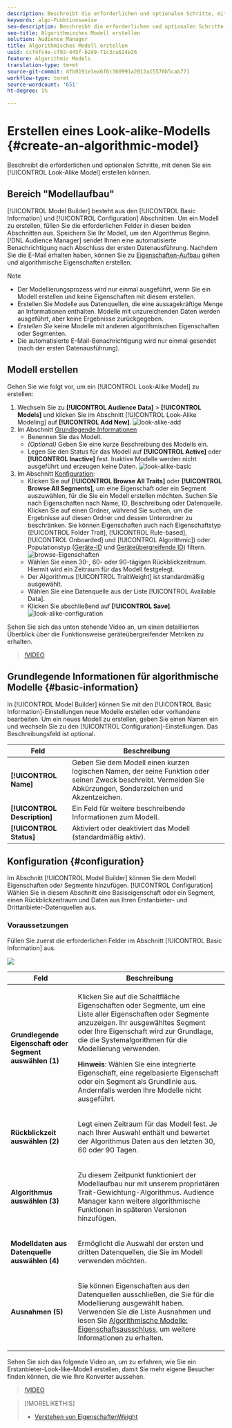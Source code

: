 ```yaml
---
description: Beschreibt die erforderlichen und optionalen Schritte, mit denen Sie ein algorithmisches Modell in Model Builder erstellen können.
keywords: algo-Funktionsweise
seo-description: Beschreibt die erforderlichen und optionalen Schritte, mit denen Sie ein algorithmisches Modell in Model Builder erstellen können.
seo-title: Algorithmisches Modell erstellen
solution: Audience Manager
title: Algorithmisches Modell erstellen
uuid: ccf4fc4e-cf92-445f-b2d9-71c3ca624e26
feature: Algorithmic Models
translation-type: tm+mt
source-git-commit: dfb0191e3ea6f6c360991a2012a15570b5cab771
workflow-type: tm+mt
source-wordcount: '651'
ht-degree: 1%

---
```



# Erstellen eines Look-alike-Modells {#create-an-algorithmic-model}

Beschreibt die erforderlichen und optionalen Schritte, mit denen Sie ein [!UICONTROL Look-Alike Model] erstellen können.

## Bereich &quot;Modellaufbau&quot;

[!UICONTROL Model Builder] besteht aus den  [!UICONTROL Basic Information] und  [!UICONTROL Configuration] Abschnitten. Um ein Modell zu erstellen, füllen Sie die erforderlichen Felder in diesen beiden Abschnitten aus. Speichern Sie Ihr Modell, um den Algorithmus Beginn. [!DNL Audience Manager] sendet Ihnen eine automatisierte Benachrichtigung nach Abschluss der ersten Datenausführung. Nachdem Sie die E-Mail erhalten haben, können Sie zu [Eigenschaften-Aufbau](../../features/traits/about-trait-builder.md) gehen und algorithmische Eigenschaften erstellen.

>[!NOTE]
>
>* Der Modellierungsprozess wird nur einmal ausgeführt, wenn Sie ein Modell erstellen und keine Eigenschaften mit diesem erstellen.
>* Erstellen Sie Modelle aus Datenquellen, die eine aussagekräftige Menge an Informationen enthalten. Modelle mit unzureichenden Daten werden ausgeführt, aber keine Ergebnisse zurückgegeben.
>* *Erstellen Sie* keine Modelle mit anderen algorithmischen Eigenschaften oder Segmenten.
>* Die automatisierte E-Mail-Benachrichtigung wird nur einmal gesendet (nach der ersten Datenausführung).


## Modell erstellen

Gehen Sie wie folgt vor, um ein [!UICONTROL Look-Alike Model] zu erstellen:

1. Wechseln Sie zu **[!UICONTROL Audience Data]** > **[!UICONTROL Models]** und klicken Sie im Abschnitt [!UICONTROL Look-Alike Modeling] auf **[!UICONTROL Add New]**.
   ![look-alike-add](assets/look-alike-add.png)
1. Im Abschnitt [Grundlegende Informationen](../../features/algorithmic-models/create-model.md#basic-information)
   * Benennen Sie das Modell.
   * *(Optional)* Geben Sie eine kurze Beschreibung des Modells ein.
   * Legen Sie den Status für das Modell auf **[!UICONTROL Active]** oder **[!UICONTROL Inactive]** fest. Inaktive Modelle werden nicht ausgeführt und erzeugen keine Daten.
      ![look-alike-basic](assets/look-alike-basic.png)
1. Im Abschnitt [Konfiguration](../../features/algorithmic-models/create-model.md#configuration):
   * Klicken Sie auf **[!UICONTROL Browse All Traits]** oder **[!UICONTROL Browse All Segments]**, um eine Eigenschaft oder ein Segment auszuwählen, für die Sie ein Modell erstellen möchten. Suchen Sie nach Eigenschaften nach Name, ID, Beschreibung oder Datenquelle. Klicken Sie auf einen Ordner, während Sie suchen, um die Ergebnisse auf diesen Ordner und dessen Unterordner zu beschränken. Sie können Eigenschaften auch nach Eigenschaftstyp ([!UICONTROL Folder Trait], [!UICONTROL Rule-based], [!UICONTROL Onboarded] und [!UICONTROL Algorithmic]) oder Populationstyp ([Geräte-ID](../../reference/ids-in-aam.md) und [Geräteübergreifende ID](../../reference/ids-in-aam.md)) filtern.
      ![browse-Eigenschaften](assets/browse-traits.png)
   * Wählen Sie einen 30-, 60- oder 90-tägigen Rückblickzeitraum. Hiermit wird ein Zeitraum für das Modell festgelegt.
   * Der Algorithmus [!UICONTROL TraitWeight] ist standardmäßig ausgewählt.
   * Wählen Sie eine Datenquelle aus der Liste [!UICONTROL Available Data].
   * Klicken Sie abschließend auf **[!UICONTROL Save]**.
      ![look-alike-configuration](assets/look-alike-configuration.png)

Sehen Sie sich das unten stehende Video an, um einen detaillierten Überblick über die Funktionsweise geräteübergreifender Metriken zu erhalten.

>[!VIDEO](https://docs.adobe.com/content/help/en/audience-manager-learn/tutorials/build-and-manage-audiences/profile-merge/understanding-cross-device-metrics-in-audience-manager.html)

## Grundlegende Informationen für algorithmische Modelle {#basic-information}

<!-- r_model_basic.xml -->

In [!UICONTROL Model Builder] können Sie mit den [!UICONTROL Basic Information]-Einstellungen neue Modelle erstellen oder vorhandene bearbeiten. Um ein neues Modell zu erstellen, geben Sie einen Namen ein und wechseln Sie zu den [!UICONTROL Configuration]-Einstellungen. Das Beschreibungsfeld ist optional.

| Feld | Beschreibung |
|---|---|
| **[!UICONTROL Name]** | Geben Sie dem Modell einen kurzen logischen Namen, der seine Funktion oder seinen Zweck beschreibt. Vermeiden Sie Abkürzungen, Sonderzeichen und Akzentzeichen. |
| **[!UICONTROL Description]** | Ein Feld für weitere beschreibende Informationen zum Modell. |
| **[!UICONTROL Status]** | Aktiviert oder deaktiviert das Modell (standardmäßig aktiv). |

## Konfiguration {#configuration}

Im Abschnitt [!UICONTROL Model Builder] können Sie dem Modell Eigenschaften oder Segmente hinzufügen. [!UICONTROL Configuration] Wählen Sie in diesem Abschnitt eine Basiseigenschaft oder ein Segment, einen Rückblickzeitraum und Daten aus Ihren Erstanbieter- und Drittanbieter-Datenquellen aus.

<!-- r_model_configuration.xml -->

### Voraussetzungen

Füllen Sie zuerst die erforderlichen Felder im Abschnitt [!UICONTROL Basic Information] aus.

![](assets/lam_exclude_traits_numbered.png)

<table id="table_7A6BE5E5498D4776A30323B743954150"> 
 <thead> 
  <tr> 
   <th colname="col1" class="entry"> Feld </th> 
   <th colname="col2" class="entry"> Beschreibung </th> 
  </tr> 
 </thead>
 <tbody> 
  <tr> 
   <td colname="col1"> <p><b>Grundlegende Eigenschaft oder Segment auswählen (1)</b> </p> </td> 
   <td colname="col2"> <p>Klicken Sie auf die Schaltfläche Eigenschaften oder Segmente, um eine Liste aller Eigenschaften oder Segmente anzuzeigen. Ihr ausgewähltes Segment oder Ihre Eigenschaft wird zur Grundlage, die die Systemalgorithmen für die Modellierung verwenden. </p> <p> <p><b>Hinweis</b>: Wählen Sie eine integrierte Eigenschaft, eine regelbasierte Eigenschaft oder ein Segment als Grundlinie aus. Andernfalls werden Ihre Modelle nicht ausgeführt. </p> </p> </td> 
  </tr> 
  <tr> 
   <td colname="col1"> <p><b>Rückblickzeit auswählen (2)</b> </p> </td> 
   <td colname="col2"> <p>Legt einen Zeitraum für das Modell fest. Je nach Ihrer Auswahl enthält und bewertet der Algorithmus Daten aus den letzten 30, 60 oder 90 Tagen. </p> </td> 
  </tr> 
  <tr> 
   <td colname="col1"> <p><b>Algorithmus auswählen (3)</b> </p> </td> 
   <td colname="col2"> <p>Zu diesem Zeitpunkt funktioniert der Modellaufbau nur mit unserem proprietären <span class="keyword"> Trait-Gewichtung</span>-Algorithmus. <span class="keyword"> Audience </span> Manager kann weitere algorithmische Funktionen in späteren Versionen hinzufügen. </p> </td>
  </tr>
  <tr> 
   <td colname="col1"> <p><b>Modelldaten aus Datenquelle auswählen (4)</b> </p> </td> 
   <td colname="col2"> <p>Ermöglicht die Auswahl der ersten und dritten Datenquellen, die Sie im Modell verwenden möchten. </p> </td>
  </tr> 
  <tr> 
   <td colname="col1"> <p><b>Ausnahmen (5)</b> </p> </td> 
   <td colname="col2"> <p>Sie können Eigenschaften aus den Datenquellen ausschließen, die Sie für die Modellierung ausgewählt haben. Verwenden Sie die Liste <span class="wintitle"> Ausnahmen</span> und lesen Sie <a href="../../features/algorithmic-models/trait-exclusion-algo-models.md"> Algorithmische Modelle: Eigenschaftsausschluss</a>, um weitere Informationen zu erhalten. </p> </td>
  </tr> 
 </tbody>
</table>

Sehen Sie sich das folgende Video an, um zu erfahren, wie Sie ein Erstanbieter-Look-like-Modell erstellen, damit Sie mehr eigene Besucher finden können, die wie Ihre Konverter aussehen.

>[!VIDEO](https://video.tv.adobe.com/v/23504/)

>[!MORELIKETHIS]
>
>* [Verstehen von EigenschaftenWeight](../../features/algorithmic-models/understanding-models.md#understanding-traitweight)

